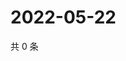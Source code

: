 # 2022-05-22

共 0 条

<!-- BEGIN WEIBO -->
<!-- 最后更新时间 Sun May 22 2022 17:15:56 GMT+0800 (China Standard Time) -->

<!-- END WEIBO -->
